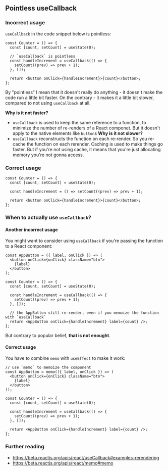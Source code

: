 ## Pointless useCallback

### Incorrect usage

`useCallback` in the code snippet below is pointless:

```tsx
const Counter = () => {
  const [count, setCount] = useState(0);

  // `useCallback` is pointless
  const handleIncrement = useCallback(() => {
    setCount((prev) => prev + 1);
  }, []);

  return <button onClick={handleIncrement}>{count}</button>;
};
```

By "pointless" I mean that it doesn't really do anything - it doesn't make the code run a little bit faster. On the contrary - it makes it a little bit slower, compared to not using `useCallback` at all.

**Why is it not faster?**

- `useCallback` is used to keep the same reference to a function, to minimize the number of re-renders of a React componet. But it doesn't apply to the native elements like `button`s
  **Why is it not slower?**
- `useCallback` reconstructs the function on each re-render. So you re-cache the function on each rerender. Caching is used to make things go faster. But if you're not using cache, it means that you're just allocating memory you're not gonna access.

### Correct usage

```tsx
const Counter = () => {
  const [count, setCount] = useState(0);

  const handleIncrement = () => setCount((prev) => prev + 1);

  return <button onClick={handleIncrement}>{count}</button>;
};
```

### When to actually use `useCallback`?

#### Another incorrect usage

You might want to consider using `useCallback` if you're passing the function to a React component:

```tsx
const AppButton = ({ label, onClick }) => (
  <button onClick={onClick} className="btn">
    {label}
  </button>
);

const Counter = () => {
  const [count, setCount] = useState(0);

  const handleIncrement = useCallback(() => {
    setCount((prev) => prev + 1);
  }, []);

  // the AppButton still re-render, even if you memoize the function with `useCallback`
  return <AppButton onClick={handleIncrement} label={count} />;
};
```

But contrary to popular belief, **that is not enought**.

#### Correct usage

You have to combine `memo` with `useEffect` to make it work:

```tsx
// use `memo` to memoize the component
const AppButton = memo(({ label, onClick }) => (
  <button onClick={onClick} className="btn">
    {label}
  </button>
));

const Counter = () => {
  const [count, setCount] = useState(0);

  const handleIncrement = useCallback(() => {
    setCount((prev) => prev + 1);
  }, []);

  return <AppButton onClick={handleIncrement} label={count} />;
};
```

### Further reading

- https://beta.reactjs.org/apis/react/useCallback#examples-rerendering
- https://beta.reactjs.org/apis/react/memo#memo
